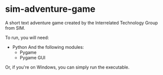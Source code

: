 # sim-adventure-game
A short text adventure game created by the Interrelated Technology Group from SIM.

To run, you will need:
  - Python
    And the following modules:
      - Pygame
      - Pygame GUI
      
Or, if you're on Windows, you can simply run the executable.